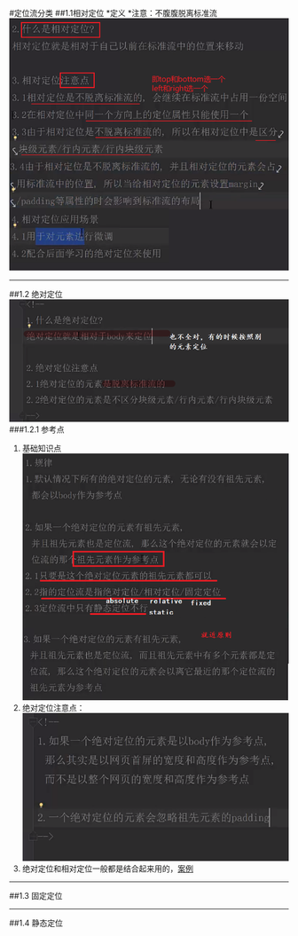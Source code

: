 #定位流分类
##1.1相对定位
*定义
*注意：不腹腹脱离标准流
![avatar](image\75.png)

******
##1.2 绝对定位
![avatar](image\76.png)
###1.2.1 参考点
1. 基础知识点
![avatar](image\77.png)
2. 绝对定位注意点：
![avatar](image\78.png)
3. 绝对定位和相对定位一般都是结合起来用的，[案例](79-绝对定位-子绝父相.html)
******
##1.3 固定定位

---
##1.4 静态定位
